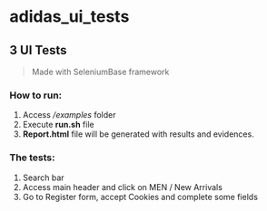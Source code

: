 # adidas_ui_tests

## 3 UI Tests

> Made with SeleniumBase framework

### How to run:
1. Access */examples* folder
2. Execute **run.sh** file
3. **Report.html** file will be generated with results and evidences.


### The tests: 
1) Search bar
2) Access main header and click on MEN / New Arrivals 
3) Go to Register form, accept Cookies and complete some fields
